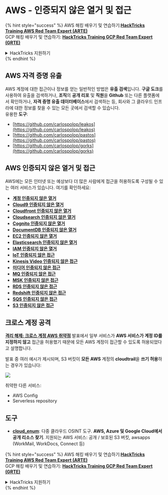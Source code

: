 # AWS - 인증되지 않은 열거 및 접근

{% hint style="success" %}
AWS 해킹 배우기 및 연습하기:<img src="../../../.gitbook/assets/image (1).png" alt="" data-size="line">[**HackTricks Training AWS Red Team Expert (ARTE)**](https://training.hacktricks.xyz/courses/arte)<img src="../../../.gitbook/assets/image (1).png" alt="" data-size="line">\
GCP 해킹 배우기 및 연습하기: <img src="../../../.gitbook/assets/image (2).png" alt="" data-size="line">[**HackTricks Training GCP Red Team Expert (GRTE)**<img src="../../../.gitbook/assets/image (2).png" alt="" data-size="line">](https://training.hacktricks.xyz/courses/grte)

<details>

<summary>HackTricks 지원하기</summary>

* [**구독 계획**](https://github.com/sponsors/carlospolop) 확인하기!
* **💬 [**Discord 그룹**](https://discord.gg/hRep4RUj7f) 또는 [**텔레그램 그룹**](https://t.me/peass)에 참여하거나 **Twitter** 🐦 [**@hacktricks\_live**](https://twitter.com/hacktricks\_live)**를 팔로우하세요.**
* **[**HackTricks**](https://github.com/carlospolop/hacktricks) 및 [**HackTricks Cloud**](https://github.com/carlospolop/hacktricks-cloud) 깃허브 리포지토리에 PR을 제출하여 해킹 팁을 공유하세요.**

</details>
{% endhint %}

## AWS 자격 증명 유출

AWS 계정에 대한 접근이나 정보를 얻는 일반적인 방법은 **유출 검색**입니다. **구글 도크**를 사용하여 유출을 검색하거나, **조직**의 **공개 리포** 및 **직원**을 **Github** 또는 다른 플랫폼에서 확인하거나, **자격 증명 유출 데이터베이스**에서 검색하는 등, 회사와 그 클라우드 인프라에 대한 정보를 찾을 수 있는 모든 곳에서 검색할 수 있습니다.\
유용한 **도구**:

* [https://github.com/carlospolop/leakos](https://github.com/carlospolop/leakos)
* [https://github.com/carlospolop/pastos](https://github.com/carlospolop/pastos)
* [https://github.com/carlospolop/gorks](https://github.com/carlospolop/gorks)

## AWS 인증되지 않은 열거 및 접근

AWS에는 모든 인터넷 또는 예상보다 더 많은 사람에게 접근을 허용하도록 구성될 수 있는 여러 서비스가 있습니다. 여기를 확인하세요:

* [**계정 인증되지 않은 열거**](aws-accounts-unauthenticated-enum.md)
* [**Cloud9 인증되지 않은 열거**](https://github.com/carlospolop/hacktricks-cloud/blob/master/pentesting-cloud/aws-security/aws-unauthenticated-enum-access/broken-reference/README.md)
* [**Cloudfront 인증되지 않은 열거**](aws-cloudfront-unauthenticated-enum.md)
* [**Cloudsearch 인증되지 않은 열거**](https://github.com/carlospolop/hacktricks-cloud/blob/master/pentesting-cloud/aws-security/aws-unauthenticated-enum-access/broken-reference/README.md)
* [**Cognito 인증되지 않은 열거**](aws-cognito-unauthenticated-enum.md)
* [**DocumentDB 인증되지 않은 열거**](aws-documentdb-enum.md)
* [**EC2 인증되지 않은 열거**](aws-ec2-unauthenticated-enum.md)
* [**Elasticsearch 인증되지 않은 열거**](aws-elasticsearch-unauthenticated-enum.md)
* [**IAM 인증되지 않은 열거**](aws-iam-and-sts-unauthenticated-enum.md)
* [**IoT 인증되지 않은 접근**](aws-iot-unauthenticated-enum.md)
* [**Kinesis Video 인증되지 않은 접근**](aws-kinesis-video-unauthenticated-enum.md)
* [**미디어 인증되지 않은 접근**](aws-media-unauthenticated-enum.md)
* [**MQ 인증되지 않은 접근**](aws-mq-unauthenticated-enum.md)
* [**MSK 인증되지 않은 접근**](aws-msk-unauthenticated-enum.md)
* [**RDS 인증되지 않은 접근**](aws-rds-unauthenticated-enum.md)
* [**Redshift 인증되지 않은 접근**](aws-redshift-unauthenticated-enum.md)
* [**SQS 인증되지 않은 접근**](aws-sqs-unauthenticated-enum.md)
* [**S3 인증되지 않은 접근**](aws-s3-unauthenticated-enum.md)

## 크로스 계정 공격

[**격리 해제: 크로스 계정 AWS 취약점**](https://www.youtube.com/watch?v=JfEFIcpJ2wk) 발표에서 일부 서비스가 **AWS 서비스가 계정 ID를 지정하지 않고** 접근을 허용했기 때문에 모든 AWS 계정이 접근할 수 있도록 허용되었다고 설명합니다.

발표 중 여러 예시가 제시되며, S3 버킷이 **모든 AWS** 계정의 **cloudtrail**을 **쓰기 허용**하는 경우가 있습니다:

![](<../../../.gitbook/assets/image (260).png>)

취약한 다른 서비스:

* AWS Config
* Serverless repository

## 도구

* [**cloud\_enum**](https://github.com/initstring/cloud\_enum): 다중 클라우드 OSINT 도구. **AWS, Azure 및 Google Cloud에서 공개 리소스 찾기**. 지원되는 AWS 서비스: 공개 / 보호된 S3 버킷, awsapps (WorkMail, WorkDocs, Connect 등)

{% hint style="success" %}
AWS 해킹 배우기 및 연습하기:<img src="../../../.gitbook/assets/image (1).png" alt="" data-size="line">[**HackTricks Training AWS Red Team Expert (ARTE)**](https://training.hacktricks.xyz/courses/arte)<img src="../../../.gitbook/assets/image (1).png" alt="" data-size="line">\
GCP 해킹 배우기 및 연습하기: <img src="../../../.gitbook/assets/image (2).png" alt="" data-size="line">[**HackTricks Training GCP Red Team Expert (GRTE)**<img src="../../../.gitbook/assets/image (2).png" alt="" data-size="line">](https://training.hacktricks.xyz/courses/grte)

<details>

<summary>HackTricks 지원하기</summary>

* [**구독 계획**](https://github.com/sponsors/carlospolop) 확인하기!
* **💬 [**Discord 그룹**](https://discord.gg/hRep4RUj7f) 또는 [**텔레그램 그룹**](https://t.me/peass)에 참여하거나 **Twitter** 🐦 [**@hacktricks\_live**](https://twitter.com/hacktricks\_live)**를 팔로우하세요.**
* **[**HackTricks**](https://github.com/carlospolop/hacktricks) 및 [**HackTricks Cloud**](https://github.com/carlospolop/hacktricks-cloud) 깃허브 리포지토리에 PR을 제출하여 해킹 팁을 공유하세요.**

</details>
{% endhint %}
